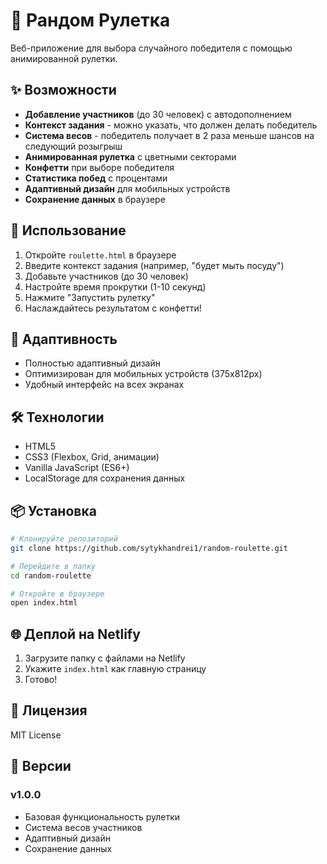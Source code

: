 # 🎯 Рандом Рулетка

Веб-приложение для выбора случайного победителя с помощью анимированной рулетки.

## ✨ Возможности

- **Добавление участников** (до 30 человек) с автодополнением
- **Контекст задания** - можно указать, что должен делать победитель
- **Система весов** - победитель получает в 2 раза меньше шансов на следующий розыгрыш
- **Анимированная рулетка** с цветными секторами
- **Конфетти** при выборе победителя
- **Статистика побед** с процентами
- **Адаптивный дизайн** для мобильных устройств
- **Сохранение данных** в браузере

## 🚀 Использование

1. Откройте `roulette.html` в браузере
2. Введите контекст задания (например, "будет мыть посуду")
3. Добавьте участников (до 30 человек)
4. Настройте время прокрутки (1-10 секунд)
5. Нажмите "Запустить рулетку"
6. Наслаждайтесь результатом с конфетти!

## 📱 Адаптивность

- Полностью адаптивный дизайн
- Оптимизирован для мобильных устройств (375x812px)
- Удобный интерфейс на всех экранах

## 🛠 Технологии

- HTML5
- CSS3 (Flexbox, Grid, анимации)
- Vanilla JavaScript (ES6+)
- LocalStorage для сохранения данных

## 📦 Установка

```bash
# Клонируйте репозиторий
git clone https://github.com/sytykhandrei1/random-roulette.git

# Перейдите в папку
cd random-roulette

# Откройте в браузере
open index.html
```

## 🌐 Деплой на Netlify

1. Загрузите папку с файлами на Netlify
2. Укажите `index.html` как главную страницу
3. Готово!

## 📄 Лицензия

MIT License

## 🔄 Версии

### v1.0.0
- Базовая функциональность рулетки
- Система весов участников
- Адаптивный дизайн
- Сохранение данных